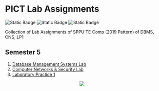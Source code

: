 # PICT Lab Assignments

![Static Badge](https://img.shields.io/badge/Database%20Management%20Systems-green)
![Static Badge](https://img.shields.io/badge/Computer%20Networks-blue)
![Static Badge](https://img.shields.io/badge/Laboratory%20Practice%201-yellow)

Collection of Lab Assignments of SPPU TE Comp (2019 Pattern) of DBMS, CNS, LP1 

## Semester 5
1. [Database Management Systems Lab](https://github.com/nirz306/Pict_Lab/tree/main/TE/Sem1/DBMS)
2. [Computer Networks & Security Lab](https://github.com/nirz306/Pict_Lab/tree/main/TE/Sem1/CNS)
3. [Laboratory Practice 1](https://github.com/nirz306/Pict_Lab/tree/main/TE/Sem1/LP)


<div align="center">
  <img src="https://profile-counter.glitch.me/nirz306/count.svg?"  />
</div>

 

